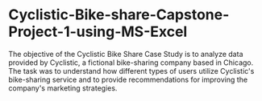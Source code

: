 # Cyclistic-Bike-share-Capstone-Project-1-using-MS-Excel
The objective of the Cyclistic Bike Share Case Study is to analyze data provided by Cyclistic, a fictional bike-sharing company based in Chicago. The task was to understand how different types of users utilize Cyclistic's bike-sharing service and to provide recommendations for improving the company's marketing strategies.
